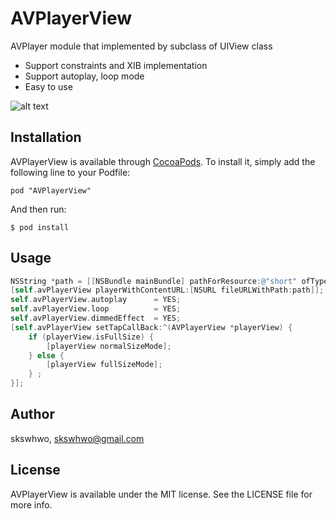 # AVPlayerView

AVPlayer module that implemented by subclass of UIView class
- Support constraints and XIB implementation
- Support autoplay, loop mode
- Easy to use 

![alt text](https://github.com/skswhwo/AVPlayerView/blob/master/sample1.gif "demo")

## Installation

AVPlayerView is available through [CocoaPods](http://cocoapods.org). To install
it, simply add the following line to your Podfile:

`
pod "AVPlayerView"
`

And then run:

`
$ pod install
`

## Usage

```objective-c
NSString *path = [[NSBundle mainBundle] pathForResource:@"short" ofType:@"mp4"];
[self.avPlayerView playerWithContentURL:[NSURL fileURLWithPath:path]];
self.avPlayerView.autoplay      = YES;
self.avPlayerView.loop          = YES;
self.avPlayerView.dimmedEffect  = YES;
[self.avPlayerView setTapCallBack:^(AVPlayerView *playerView) {
    if (playerView.isFullSize) {
        [playerView normalSizeMode];
    } else {
        [playerView fullSizeMode];
    } ;
}];

```

## Author

skswhwo, skswhwo@gmail.com

## License

AVPlayerView is available under the MIT license. See the LICENSE file for more info.
